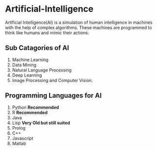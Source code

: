 # Artificial-Intelligence
Artificial Intelligence(AI) is a simulation of human intelligence in machines with the help of complex algorithms. These machines
are programmed to think like humans and mimic their actions.

## Sub Catagories of AI
1. Machine Learning
2. Data Mining
3. Natural Language Processing
4. Deep Learning
5. Image Processing and Computer Vision.


## Programming Languages for AI
1. Python **Recommended**
2. R **Recommended**
3. Java 
4. Lisp **Very Old but still suited**
5. Prolog
6. C++
7. Javascript
8. Matlab
